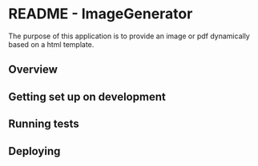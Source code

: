 # README - ImageGenerator

The purpose of this application is to provide an image or pdf dynamically based on a html template.

## Overview

## Getting set up on development


## Running tests

## Deploying
